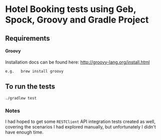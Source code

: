 # Hotel Booking tests using Geb, Spock, Groovy and Gradle Project

## Requirements
#### Groovy
Installation docs can be found here: http://groovy-lang.org/install.html
```shell
e.g.   brew install groovy
```

## To run the tests
```shell
./gradlew test
```

### Notes

I had hoped to get some `RESTClient` API integration tests created as well, covering the scenarios I had explored manually, but unfortunately I didn't have enough time. 